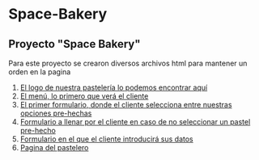# Space-Bakery

## Proyecto "Space Bakery"

Para este proyecto se crearon diversos archivos html para mantener un orden en la pagina 

1. [El logo de nuestra pastelería lo podemos encontrar aquí](https://github.com/Dvashe/Space-Bakery/blob/main/Space%20Bakery/Logo.jpg?raw=true)
2. [El menú, lo primero que verá el cliente](https://github.com/Dvashe/Space-Bakery/blob/main/Space%20Bakery/Space%20bakery%20Formulario%201%20(cliente).html)
3. [El primer formulario, donde el cliente selecciona entre nuestras opciones pre-hechas](https://github.com/Dvashe/Space-Bakery/blob/main/Space%20Bakery/Space%20bakery%20Formulario%201%20(cliente).html)
4. [Formulario a llenar por el cliente en caso de no seleccionar un pastel pre-hecho](https://github.com/Dvashe/Space-Bakery/blob/main/Space%20Bakery/S.B%20pedido%20avanzado.html)
5. [Formulario en el que el cliente introducirá sus datos](https://github.com/Dvashe/Space-Bakery/blob/main/Space%20Bakery/S.B.%20Formulario%20cliente%20(final).html)
6. [Pagina del pastelero](https://github.com/Dvashe/Space-Bakery/blob/main/Space%20Bakery/S.B.%20Pagina%20pastelero.html)
